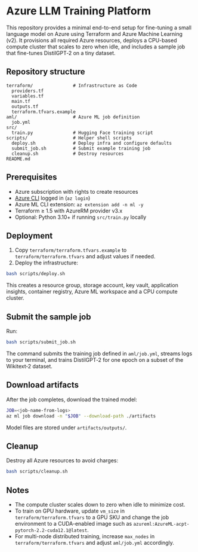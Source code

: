 # Azure LLM Training Platform

This repository provides a minimal end-to-end setup for fine-tuning a small language model on Azure using Terraform and Azure Machine Learning (v2). It provisions all required Azure resources, deploys a CPU-based compute cluster that scales to zero when idle, and includes a sample job that fine-tunes DistilGPT‑2 on a tiny dataset.

## Repository structure

```
terraform/               # Infrastructure as Code
  providers.tf
  variables.tf
  main.tf
  outputs.tf
  terraform.tfvars.example
aml/                     # Azure ML job definition
  job.yml
src/
  train.py               # Hugging Face training script
scripts/                 # Helper shell scripts
  deploy.sh              # Deploy infra and configure defaults
  submit_job.sh          # Submit example training job
  cleanup.sh             # Destroy resources
README.md
```

## Prerequisites

* Azure subscription with rights to create resources
* [Azure CLI](https://learn.microsoft.com/cli/azure/) logged in (`az login`)
* Azure ML CLI extension: `az extension add -n ml -y`
* Terraform ≥ 1.5 with AzureRM provider v3.x
* Optional: Python 3.10+ if running `src/train.py` locally

## Deployment

1. Copy `terraform/terraform.tfvars.example` to `terraform/terraform.tfvars` and adjust values if needed.
2. Deploy the infrastructure:

```bash
bash scripts/deploy.sh
```

This creates a resource group, storage account, key vault, application insights, container registry, Azure ML workspace and a CPU compute cluster.

## Submit the sample job

Run:

```bash
bash scripts/submit_job.sh
```

The command submits the training job defined in `aml/job.yml`, streams logs to your terminal, and trains DistilGPT‑2 for one epoch on a subset of the Wikitext‑2 dataset.

## Download artifacts

After the job completes, download the trained model:

```bash
JOB=<job-name-from-logs>
az ml job download -n "$JOB" --download-path ./artifacts
```

Model files are stored under `artifacts/outputs/`.

## Cleanup

Destroy all Azure resources to avoid charges:

```bash
bash scripts/cleanup.sh
```

## Notes

* The compute cluster scales down to zero when idle to minimize cost.
* To train on GPU hardware, update `vm_size` in `terraform/terraform.tfvars` to a GPU SKU and change the job environment to a CUDA-enabled image such as `azureml:AzureML-acpt-pytorch-2.2-cuda12.1@latest`.
* For multi-node distributed training, increase `max_nodes` in `terraform/terraform.tfvars` and adjust `aml/job.yml` accordingly.
